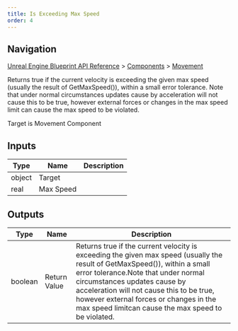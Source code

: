 ```yaml
---
title: Is Exceeding Max Speed
order: 4
---
```

## Navigation

[Unreal Engine Blueprint API Reference](https://dev.epicgames.com/documentation/en-us/unreal-engine/BlueprintAPI) > [Components](https://dev.epicgames.com/documentation/en-us/unreal-engine/BlueprintAPI/Components) > [Movement](https://dev.epicgames.com/documentation/en-us/unreal-engine/BlueprintAPI/Components/Movement)

Returns true if the current velocity is exceeding the given max speed (usually the result of GetMaxSpeed()), within a small error tolerance.
Note that under normal circumstances updates cause by acceleration will not cause this to be true, however external forces or changes in the max speed limit
can cause the max speed to be violated.

Target is Movement Component

## Inputs

| Type | Name | Description |
| --- | --- | --- |
| object | Target |  |
| real | Max Speed |  |

## Outputs

| Type | Name | Description |
| --- | --- | --- |
| boolean | Return Value | Returns true if the current velocity is exceeding the given max speed (usually the result of GetMaxSpeed()), within a small error tolerance.Note that under normal circumstances updates cause by acceleration will not cause this to be true, however external forces or changes in the max speed limitcan cause the max speed to be violated. |
